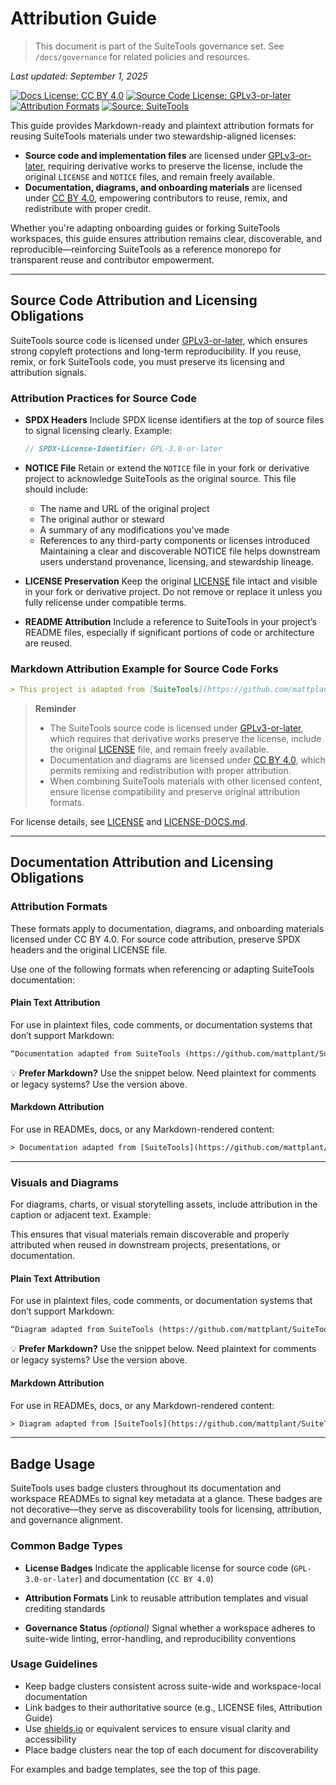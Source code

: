 # Attribution Guide

> This document is part of the SuiteTools governance set.
> See `/docs/governance` for related policies and resources.

_Last updated: September 1, 2025_

<!-- License badges: keep in sync with LICENSE, LICENSE-DOCS.md and ATTRIBUTION.md -->
[![Docs License: CC BY 4.0](https://img.shields.io/badge/Docs%20License-CC%20BY%204.0-lightgrey.svg)](LICENSE-DOCS.md) [![Source Code License: GPLv3-or-later](https://img.shields.io/badge/Source%20Code-GPLv3--or--later-yellow.svg)](LICENSE)
[![Attribution Formats](https://img.shields.io/badge/Attribution%20Formats-Markdown%20%26%20Plain%20Text-blue)](ATTRIBUTION.md) [![Source: SuiteTools](https://img.shields.io/badge/Source-SuiteTools-green)](https://github.com/mattplant/SuiteTools/)

This guide provides Markdown-ready and plaintext attribution formats for reusing SuiteTools materials under two stewardship-aligned licenses:

- **Source code and implementation files** are licensed under [GPLv3-or-later](https://www.gnu.org/licenses/gpl-3.0.html), requiring derivative works to preserve the license, include the original `LICENSE` and `NOTICE` files, and remain freely available.
- **Documentation, diagrams, and onboarding materials** are licensed under [CC BY 4.0](https://creativecommons.org/licenses/by/4.0/), empowering contributors to reuse, remix, and redistribute with proper credit.

Whether you're adapting onboarding guides or forking SuiteTools workspaces, this guide ensures attribution remains clear, discoverable, and reproducible—reinforcing SuiteTools as a reference monorepo for transparent reuse and contributor empowerment.

---

## Source Code Attribution and Licensing Obligations

SuiteTools source code is licensed under [GPLv3-or-later](https://www.gnu.org/licenses/gpl-3.0.html), which ensures strong copyleft protections and long-term reproducibility. If you reuse, remix, or fork SuiteTools code, you must preserve its licensing and attribution signals.

### Attribution Practices for Source Code

- **SPDX Headers**
  Include SPDX license identifiers at the top of source files to signal licensing clearly. Example:

  ```ts
  // SPDX-License-Identifier: GPL-3.0-or-later
  ```

- **NOTICE File**
   Retain or extend the `NOTICE` file in your fork or derivative project to acknowledge SuiteTools as the original source. This file should include:
  - The name and URL of the original project
  - The original author or steward
  - A summary of any modifications you've made
  - References to any third-party components or licenses introduced
  Maintaining a clear and discoverable NOTICE file helps downstream users understand provenance, licensing, and stewardship lineage.
- **LICENSE Preservation**
  Keep the original [LICENSE](../LICENSE) file intact and visible in your fork or derivative project. Do not remove or replace it unless you fully relicense under compatible terms.
- **README Attribution**
  Include a reference to SuiteTools in your project’s README files, especially if significant portions of code or architecture are reused.

### Markdown Attribution Example for Source Code Forks

```markdown
> This project is adapted from [SuiteTools](https://github.com/mattplant/SuiteTools/) by [Matthew Plant](https://idev.systems/), licensed under [GPLv3-or-later](https://www.gnu.org/licenses/gpl-3.0.html).
```

> **Reminder**
>
> - The SuiteTools source code is licensed under [GPLv3-or-later](https://www.gnu.org/licenses/gpl-3.0.html), which requires that derivative works preserve the license, include the original [LICENSE](LICENSE) file, and remain freely available.
> - Documentation and diagrams are licensed under [CC BY 4.0](https://creativecommons.org/licenses/by/4.0/), which permits remixing and redistribution with proper attribution.
> - When combining SuiteTools materials with other licensed content, ensure license compatibility and preserve original attribution formats.

For license details, see [LICENSE](LICENSE) and [LICENSE-DOCS.md](LICENSE-DOCS.md).

---

## Documentation Attribution and Licensing Obligations

### Attribution Formats

These formats apply to documentation, diagrams, and onboarding materials licensed under CC BY 4.0. For source code attribution, preserve SPDX headers and the original LICENSE file.

Use one of the following formats when referencing or adapting SuiteTools documentation:

#### Plain Text Attribution

For use in plaintext files, code comments, or documentation systems that don’t support Markdown:

```txt
“Documentation adapted from SuiteTools (https://github.com/mattplant/SuiteTools/) by Matthew Plant (https://idev.systems/), licensed under CC BY 4.0.”
```

💡 **Prefer Markdown?** Use the snippet below. Need plaintext for comments or legacy systems? Use the version above.

#### Markdown Attribution

For use in READMEs, docs, or any Markdown-rendered content:

```txt
> Documentation adapted from [SuiteTools](https://github.com/mattplant/SuiteTools/) by [Matthew Plant](https://idev.systems/), licensed under [CC BY 4.0](https://creativecommons.org/licenses/by/4.0/).

```

---

### Visuals and Diagrams

For diagrams, charts, or visual storytelling assets, include attribution in the caption or adjacent text. Example:

This ensures that visual materials remain discoverable and properly attributed when reused in downstream projects, presentations, or documentation.

#### Plain Text Attribution

For use in plaintext files, code comments, or documentation systems that don’t support Markdown:

```txt
“Diagram adapted from SuiteTools (https://github.com/mattplant/SuiteTools/) by Matthew Plant (https://idev.systems/), licensed under CC BY 4.0.”
```

💡 **Prefer Markdown?** Use the snippet below. Need plaintext for comments or legacy systems? Use the version above.

#### Markdown Attribution

For use in READMEs, docs, or any Markdown-rendered content:

```txt
> Diagram adapted from [SuiteTools](https://github.com/mattplant/SuiteTools/) by [Matthew Plant](https://idev.systems/), licensed under [CC BY 4.0](https://creativecommons.org/licenses/by/4.0/)
```
---

## Badge Usage

SuiteTools uses badge clusters throughout its documentation and workspace READMEs to signal key metadata at a glance. These badges are not decorative—they serve as discoverability tools for licensing, attribution, and governance alignment.

### Common Badge Types

- **License Badges**
  Indicate the applicable license for source code (`GPL-3.0-or-later`) and documentation (`CC BY 4.0`)

- **Attribution Formats**
  Link to reusable attribution templates and visual crediting standards

- **Governance Status** *(optional)*
  Signal whether a workspace adheres to suite-wide linting, error-handling, and reproducibility conventions

### Usage Guidelines

- Keep badge clusters consistent across suite-wide and workspace-local documentation
- Link badges to their authoritative source (e.g., LICENSE files, Attribution Guide)
- Use [shields.io](https://shields.io) or equivalent services to ensure visual clarity and accessibility
- Place badge clusters near the top of each document for discoverability

For examples and badge templates, see the top of this page.
